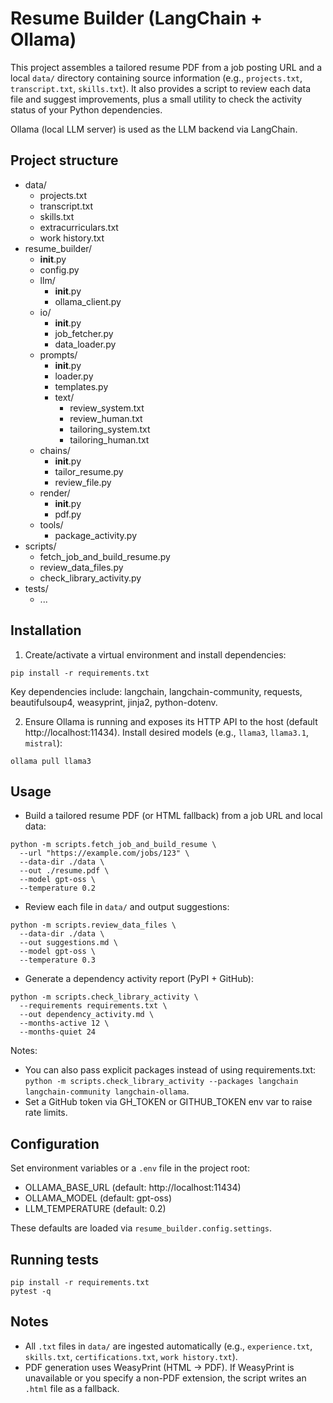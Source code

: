 # Resume Builder (LangChain + Ollama)

This project assembles a tailored resume PDF from a job posting URL and a local `data/` directory containing source information (e.g., `projects.txt`, `transcript.txt`, `skills.txt`). It also provides a script to review each data file and suggest improvements, plus a small utility to check the activity status of your Python dependencies.

Ollama (local LLM server) is used as the LLM backend via LangChain.

## Project structure

- data/
  - projects.txt
  - transcript.txt
  - skills.txt
  - extracurriculars.txt
  - work history.txt
- resume_builder/
  - __init__.py
  - config.py
  - llm/
    - __init__.py
    - ollama_client.py
  - io/
    - __init__.py
    - job_fetcher.py
    - data_loader.py
  - prompts/
    - __init__.py
    - loader.py
    - templates.py
    - text/
      - review_system.txt
      - review_human.txt
      - tailoring_system.txt
      - tailoring_human.txt
  - chains/
    - __init__.py
    - tailor_resume.py
    - review_file.py
  - render/
    - __init__.py
    - pdf.py
  - tools/
    - package_activity.py
- scripts/
  - fetch_job_and_build_resume.py
  - review_data_files.py
  - check_library_activity.py
- tests/
  - ...

## Installation

1) Create/activate a virtual environment and install dependencies:

```
pip install -r requirements.txt
```

Key dependencies include: langchain, langchain-community, requests, beautifulsoup4, weasyprint, jinja2, python-dotenv.

2) Ensure Ollama is running and exposes its HTTP API to the host (default http://localhost:11434). Install desired models (e.g., `llama3`, `llama3.1`, `mistral`):

```
ollama pull llama3
```

## Usage

- Build a tailored resume PDF (or HTML fallback) from a job URL and local data:

```
python -m scripts.fetch_job_and_build_resume \
  --url "https://example.com/jobs/123" \
  --data-dir ./data \
  --out ./resume.pdf \
  --model gpt-oss \
  --temperature 0.2
```

- Review each file in `data/` and output suggestions:

```
python -m scripts.review_data_files \
  --data-dir ./data \
  --out suggestions.md \
  --model gpt-oss \
  --temperature 0.3
```

- Generate a dependency activity report (PyPI + GitHub):

```
python -m scripts.check_library_activity \
  --requirements requirements.txt \
  --out dependency_activity.md \
  --months-active 12 \
  --months-quiet 24
```

Notes:
- You can also pass explicit packages instead of using requirements.txt: `python -m scripts.check_library_activity --packages langchain langchain-community langchain-ollama`.
- Set a GitHub token via GH_TOKEN or GITHUB_TOKEN env var to raise rate limits.

## Configuration

Set environment variables or a `.env` file in the project root:

- OLLAMA_BASE_URL (default: http://localhost:11434)
- OLLAMA_MODEL (default: gpt-oss)
- LLM_TEMPERATURE (default: 0.2)

These defaults are loaded via `resume_builder.config.settings`.

## Running tests

```
pip install -r requirements.txt
pytest -q
```

## Notes

- All `.txt` files in `data/` are ingested automatically (e.g., `experience.txt`, `skills.txt`, `certifications.txt`, `work history.txt`).
- PDF generation uses WeasyPrint (HTML -> PDF). If WeasyPrint is unavailable or you specify a non-PDF extension, the script writes an `.html` file as a fallback.
